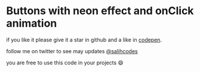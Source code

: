 # Buttons with neon effect and onClick animation

if you like it please give it a star in github and a like in [codepen](https://codepen.io/salihbenlalla/pen/ExvayVe).

follow me on twitter to see may updates [@salihcodes](https://twitter.com/salihcodes)

you are free to use this code in your projects :smile:
